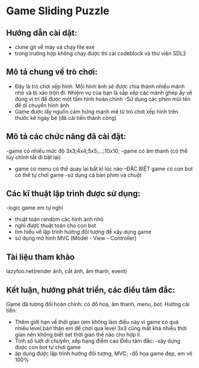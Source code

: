 # Game Sliding Puzzle 
## Hướng dẫn cài dặt:
- clone git về máy và chạy file exe
- trong trường hợp không chạy được thì cài codeblock và thư viện SDL2

## Mô tả chung về trò chơi:
- Đây là trò chơi xếp hình. Mỗi hình ảnh sẽ được chia thành nhiều mảnh nhỏ và bị xáo trộn đi. Nhiệm vụ của bạn là sắp xếp các mảnh ghép ấy về đúng vị trí để được một tấm hình hoàn chỉnh
-Sử dụng các phím mũi tên để di chuyển hình ảnh
- Game được lấy nguồn cảm hứng mạnh mẽ từ trò chơi xếp hình trên thước kẻ ngày bé (đã cải tiến thành công)

## Mô tả các chức năng đã cài đặt:
-game có nhiều mức độ 3x3;4x4;5x5;...;10x10;
-game có âm thanh (có thể tùy chỉnh tắt đi bật lại)
- game có menu có thể quay lại bất kì lúc nào
-ĐẶC BIỆT game có con bot có thể tự chơi game
-sử dụng cả bàn phím và chuột

## Các kĩ thuật lập trình được sử dụng:
-logic game em tự nghĩ
- thuật toán random các hình ảnh nhỏ
- nghĩ được thuật toán cho con bot
- tìm hiểu về lập trình hướng đối tượng để xây dựng game
- sử dụng mô hình MVC (Model - View - Controller)

## Tài liệu tham khảo
lazyfoo.net(render ảnh, cắt ảnh, âm thanh, event)

## Kết luận, hướng phát triển, các điều tâm đắc:
Game đã tương đối hoàn chỉnh: có đồ hoạ, âm thanh, menu, bot.
Hướng cải tiến:
- Thêm giới hạn về thời gian (em không làm điều này vì game có quá nhiều level,bản thân em để chơi qua level 3x3 cũng mất khá nhiều thời gian nên không biết set thời gian thế nào cho hợp lí
- Tính số lượt di chuyển, xếp hạng điểm cao
Điều tâm đắc: 
-xây dựng được con bot tự chơi game
- áp dụng được lập trình hướng đối tượng, MVC;
-đồ họa game đẹp, em vẽ 100%
